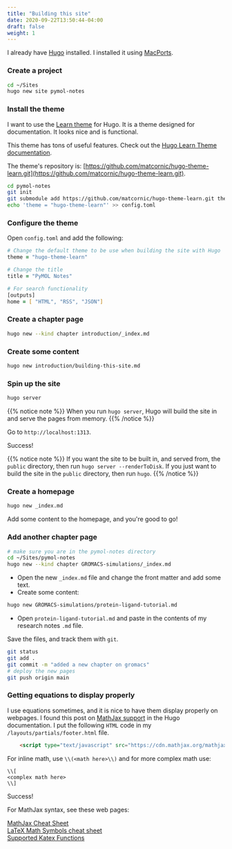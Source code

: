 ```yaml
---
title: "Building this site"
date: 2020-09-22T13:50:44-04:00
draft: false
weight: 1
---
```


I already have [Hugo](https://gohugo.io/) installed. I installed it using [MacPorts](https://www.macports.org/).

### Create a project

```zsh
cd ~/Sites
hugo new site pymol-notes
```

### Install the theme

I want to use the [Learn theme](https://themes.gohugo.io/theme/hugo-theme-learn/en/) for Hugo. It is a theme designed for documentation. It looks nice and is functional.

This theme has tons of useful features. Check out the [Hugo Learn Theme documentation](https://learn.netlify.app/en/).

The theme's repository is: [https://github.com/matcornic/hugo-theme-learn.git](https://github.com/matcornic/hugo-theme-learn.git).

```zsh
cd pymol-notes
git init
git submodule add https://github.com/matcornic/hugo-theme-learn.git themes/hugo-theme-learn
echo 'theme = "hugo-theme-learn"' >> config.toml
```

### Configure the theme

Open `config.toml` and add the following:

```zsh
# Change the default theme to be use when building the site with Hugo
theme = "hugo-theme-learn"

# Change the title
title = "PyMOL Notes"

# For search functionality
[outputs]
home = [ "HTML", "RSS", "JSON"]
```

### Create a chapter page

```zsh
hugo new --kind chapter introduction/_index.md
```

### Create some content

```zsh
hugo new introduction/building-this-site.md
```

### Spin up the site

```zsh
hugo server
```

{{% notice note %}}
When you run `hugo server`, Hugo will build the site in and serve the pages from memory.
{{% /notice %}}

Go to `http://localhost:1313`.

Success!

{{% notice note %}}
If you want the site to be built in, and served from, the `public` directory, then run `hugo server --renderToDisk`. If you just want to build the site in the `public` directory, then run `hugo`.
{{% /notice %}}

### Create a homepage

```zsh
hugo new _index.md
```

Add some content to the homepage, and you're good to go!

### Add another chapter page

```zsh
# make sure you are in the pymol-notes directory
cd ~/Sites/pymol-notes
hugo new --kind chapter GROMACS-simulations/_index.md
```

- Open the new `_index.md` file and change the front matter and add some text.
- Create some content:

```zsh
hugo new GROMACS-simulations/protein-ligand-tutorial.md
```

- Open `protein-ligand-tutorial.md` and paste in the contents of my research notes `.md` file.

Save the files, and track them with `git`.

```zsh
git status
git add .
git commit -m "added a new chapter on gromacs"
# deploy the new pages
git push origin main
```

### Getting equations to display properly

I use equations sometimes, and it is nice to have them display properly on webpages. I found this post on [MathJax support](https://bwaycer.github.io/hugo_tutorial.hugo/tutorials/mathjax/) in the Hugo documentation. I put the following `HTML` code in my `/layouts/partials/footer.html` file.

```html
    <script type="text/javascript" src="https://cdn.mathjax.org/mathjax/latest/MathJax.js?config=TeX-AMS-MML_HTMLorMML"></script>
```

For inline math, use `\\(<math here>\\)` and for more complex math use:

````
\\[
<complex math here>
\\]
````

Success!

For MathJax syntax, see these web pages:

[MathJax Cheat Sheet](https://jojozhuang.github.io/tutorial/mathjax-cheat-sheet-for-mathematical-notation/)  
[LaTeX Math Symbols cheat sheet](https://kapeli.com/cheat_sheets/LaTeX_Math_Symbols.docset/Contents/Resources/Documents/index)  
[Supported Katex Functions](https://katex.org/docs/supported.html)

